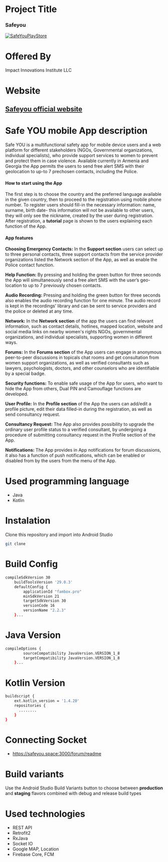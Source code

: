 # Project Title
### Safeyou
[![SafeYouPlayStore](https://play-lh.googleusercontent.com/AnIs0TtPU4CpZ9u7wn7WrGTFUcdtOekBZ2DZes5cB0Ie5fcTx-mq25x99vfIasgZZKg=s360-rw)](https://play.google.com/store/apps/details?id=fambox.pro)

# Offered By
Impact Innovations Institute LLC
# Website
## [Safeyou official website](https://safeyou.space/)
# Safe YOU mobile App description
Safe YOU is a multifunctional safety app for mobile device users and a web platform for different stakeholders (NGOs, Governmental organizations, individual specialists), who provide support services to women to prevent and protect them in case violence. Available currently in Armenia and Georgia the App permits the users to send free alert SMS with their geolocation to up-to 7 prechosen contacts, including the Police.

#### How to start using the App

The first step is to choose the country and the preferred language available in the given country, then to proceed to the registration using mobile phone number.
To register users should fill-in the necessary information: name, surname, birth date- this information will not be available to other users, they will only see the nickname, created by the user during registration.
After registration, a **tutorial** page is shown to the users explaining each function of the App.

#### App features
**Choosing Emergency Contacts:** In the **Support section** users can select up to three personal contacts, three support contacts from the service provider organizations listed the Network section of the App, as well as enable the Police contact function.

**Help Function:** By pressing and holding the green button for three seconds the App will simultaneously send a free alert SMS with the user’s geo-location to up to 7 previously chosen contacts.

**Audio Recording:** Pressing and holding the green button for three seconds also enables the audio recording function for one minute. The audio record is kept in the recordings’ library and can be sent to service providers and the police or deleted at any time.

**Network:** In the **Network section** of the app the users can find relevant information, such as contact details, hotlines, mapped location, website and social media links on nearby women's rights NGOs, governmental organizations, and individual specialists, supporting women in different ways. 

**Forums:** In the **Forums section** of the App users can engage in anonymous peer-to-peer discussions in topicals chat rooms and get consultation from women support organizations, as well as verified consultants such as lawyers, psychologists, doctors, and other counselors who are identifiable by a special badge. 

**Security functions:** To enable safe usage of the App for users, who want to hide the App from others, Dual PIN and Camouflage functions are developed.

**User Profile:** In the **Profile section** of the App the users can add/edit a profile picture, edit their data filled-in during the registration, as well as send consultancy request. 

**Consultancy Request:** The App also provides possibility to upgrade the ordinary user profile status to a verified consultant, by undergoing a procedure of submitting consultancy request in the Profile section of the App.

**Notifications:** The App provides in App notifications for forum discussions, it also has a function of push notifications, which can be enabled or disabled from by the users from the menu of the App.


# Used programming language
+ Java
+ Kotlin

# Instalation
Clone this repository and import into Android Studio
```bash
git clone 
```
# Build Config
```bash
compileSdkVersion 30
    buildToolsVersion '29.0.3'
    defaultConfig {
        applicationId "fambox.pro"
        minSdkVersion 21
        targetSdkVersion 30
        versionCode 16
        versionName "2.2.3"
    }...
```
# Java Version
```bash
compileOptions {
        sourceCompatibility JavaVersion.VERSION_1_8
        targetCompatibility JavaVersion.VERSION_1_8
    }...
```
# Kotlin Version
```bash
buildscript {
    ext.kotlin_version = '1.4.20'
    repositories {
      ........
    }
}
```
# Connecting Socket 
+ https://safeyou.space:3000/forum/readme

# Build variants
Use the Android Studio Build Variants button to choose between **production** and **staging** flavors combined with debug and release build types

# Used technologies
+ REST API
+ Retrofit2 
+ RxJava
+ Socket IO
+ Google MAP, Location
+ Firebase Core, FCM



